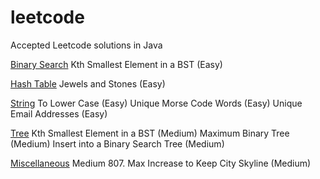 # leetcode
Accepted Leetcode solutions in Java

[Binary Search](https://github.com/danicanacionales/leetcode/tree/master/problems/src/binary_search)
	Kth Smallest Element in a BST  (Easy)

[Hash Table](https://github.com/danicanacionales/leetcode/tree/master/problems/src/hashtable)
	Jewels and Stones (Easy)

[String](https://github.com/danicanacionales/leetcode/tree/master/problems/src/string)
	To Lower Case (Easy)
	Unique Morse Code Words (Easy)
	Unique Email Addresses (Easy)

[Tree](https://github.com/danicanacionales/leetcode/tree/master/problems/src/tree)
	Kth Smallest Element in a BST (Medium)
	Maximum Binary Tree (Medium)
	Insert into a Binary Search Tree (Medium)

[Miscellaneous](https://github.com/danicanacionales/leetcode/tree/master/problems/src/misc)
	Medium
			807. Max Increase to Keep City Skyline (Medium)
